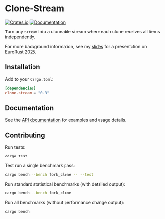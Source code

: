 # Clone-Stream

[![Crates.io](https://img.shields.io/crates/v/clone-stream.svg)](https://crates.io/crates/clone-stream)
[![Documentation](https://docs.rs/clone-stream/badge.svg)](https://docs.rs/clone-stream)

Turn any `Stream` into a cloneable stream where each clone receives all items independently.

For more background information, see my [slides](https://github.com/wvhulle/streams-eurorust-2025) for a presentation on EuroRust 2025.

## Installation

Add to your `Cargo.toml`:

```toml
[dependencies]
clone-stream = "0.3"
```

## Documentation

See the [API documentation](https://docs.rs/clone-stream) for examples and usage details.

## Contributing

Run tests:

```bash
cargo test
```

Test run a single benchmark pass:

```bash
cargo bench --bench fork_clone -- --test
```

Run standard statistical benchmarks (with detailed output):

```bash
cargo bench --bench fork_clone
```

Run all benchmarks (without performance change output):

```bash
cargo bench
```
